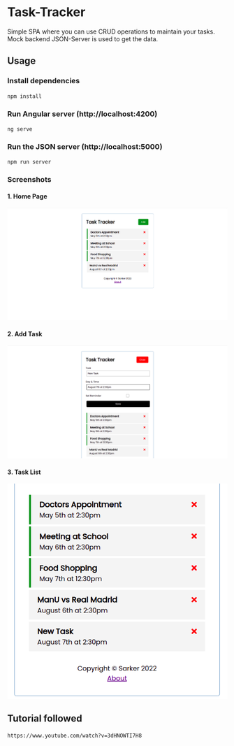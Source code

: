 # Task-Tracker
Simple SPA where you can use CRUD operations to maintain your tasks. Mock backend JSON-Server is used to get the data.

## Usage

### Install dependencies

```
npm install
```

### Run Angular server (http://localhost:4200)

```
ng serve
```

### Run the JSON server (http://localhost:5000)

```
npm run server
```

### Screenshots

#### 1. Home Page

![](ss/home-page.png)

#### 2. Add Task
<img src="ss/add-task.png">

#### 3. Task List
<img src="ss/task-list.png">

## Tutorial followed 
```
https://www.youtube.com/watch?v=3dHNOWTI7H8
```

